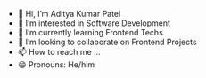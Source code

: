 - 👋 Hi, I’m Aditya Kumar Patel
- 👀 I’m interested in Software Development
- 🌱 I’m currently learning Frontend Techs
- 💞️ I’m looking to collaborate on Frontend Projects
- 📫 How to reach me ...
- 😄 Pronouns: He/him

<!---
next-india/next-india is a ✨ special ✨ repository because its `README.md` (this file) appears on your GitHub profile.
You can click the Preview link to take a look at your changes.
--->
